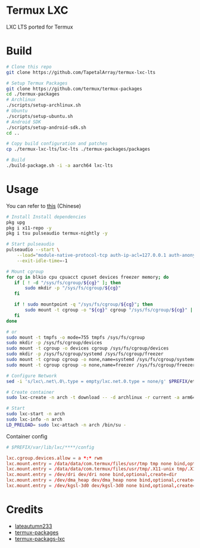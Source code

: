 # Termux LXC

LXC LTS ported for Termux

# Build

```bash
# Clone this repo
git clone https://github.com/TapetalArray/termux-lxc-lts

# Setup Termux Packages
git clone https://github.com/termux/termux-packages
cd ./termux-packages
# Archlinux
./scripts/setup-archlinux.sh
# Ubuntu
./scripts/setup-ubuntu.sh
# Android SDK
./scripts/setup-android-sdk.sh
cd ..

# Copy build configuration and patches
cp ./termux-lxc-lts/lxc-lts ./termux-packages/packages

# Build
./build-package.sh -i -a aarch64 lxc-lts
```

# Usage

You can refer to [this](https://gist.github.com/lateautumn233/939be0528a2cc34af66864bead58e68a) (Chinese)
```bash
# Install Install dependencies
pkg upg
pkg i x11-repo -y
pkg i tsu pulseaudio termux-nightly -y

# Start pulseaudio
pulseaudio --start \
    --load="module-native-protocol-tcp auth-ip-acl=127.0.0.1 auth-anonymous=1" \
    --exit-idle-time=-1

# Mount cgroup
for cg in blkio cpu cpuacct cpuset devices freezer memory; do
   if [ ! -d "/sys/fs/cgroup/${cg}" ]; then
       sudo mkdir -p "/sys/fs/cgroup/${cg}"
   fi

   if ! sudo mountpoint -q "/sys/fs/cgroup/${cg}"; then
       sudo mount -t cgroup -o "${cg}" cgroup "/sys/fs/cgroup/${cg}" || true
   fi
done

# or
sudo mount -t tmpfs -o mode=755 tmpfs /sys/fs/cgroup
sudo mkdir -p /sys/fs/cgroup/devices
sudo mount -t cgroup -o devices cgroup /sys/fs/cgroup/devices
sudo mkdir -p /sys/fs/cgroup/systemd /sys/fs/cgroup/freezer
sudo mount -t cgroup cgroup -o none,name=systemd /sys/fs/cgroup/systemd
sudo mount -t cgroup cgroup -o none,name=freezer /sys/fs/cgroup/freezer

# Configure Network
sed -i 's/lxc\.net\.0\.type = empty/lxc.net.0.type = none/g' $PREFIX/etc/lxc/default.conf

# Create container
sudo lxc-create -n arch -t download -- -d archlinux -r current -a arm64

# Start
sudo lxc-start -n arch
sudo lxc-info -n arch
LD_PRELOAD= sudo lxc-attach -n arch /bin/su -
```

Container config
```conf
# $PREFIX/var/lib/lxc/****/config

lxc.cgroup.devices.allow = a *:* rwm
lxc.mount.entry = /data/data/com.termux/files/usr/tmp tmp none bind,optional,create=dir
lxc.mount.entry = /data/data/com.termux/files/usr/tmp/.X11-unix tmp/.X11-unix none bind,ro,optional,create=dir
lxc.mount.entry = /dev/dri dev/dri none bind,optional,create=dir
lxc.mount.entry = /dev/dma_heap dev/dma_heap none bind,optional,create=file
lxc.mount.entry = /dev/kgsl-3d0 dev/kgsl-3d0 none bind,optional,create=file
```

# Credits

* [lateautumn233](https://github.com/lateautumn233)
* [termux-packages](https://github.com/termux/termux-packages)
* [termux-packags-lxc](https://github.com/termux/termux-packages/tree/master/root-packages/lxc)